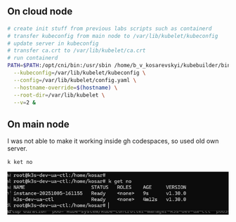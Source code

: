 ## On cloud node
```bash
# create init stuff from previous labs scripts such as containerd
# transfer kubeconfig from main node to /var/lib/kubelet/kubeconfig
# update server in kubeconfig
# transfer ca.crt to /var/lib/kubelet/ca.crt
# run containerd
PATH=$PATH:/opt/cni/bin:/usr/sbin /home/b_v_kosarevskyi/kubebuilder/bin/kubelet \
  --kubeconfig=/var/lib/kubelet/kubeconfig \
  --config=/var/lib/kubelet/config.yaml \
  --hostname-override=$(hostname) \
  --root-dir=/var/lib/kubelet \
  --v=2 &
```

## On main node
I was not able to make it working inside gh codespaces, so used old own server.
```bash
k ket no
```

![image](img/image.png)